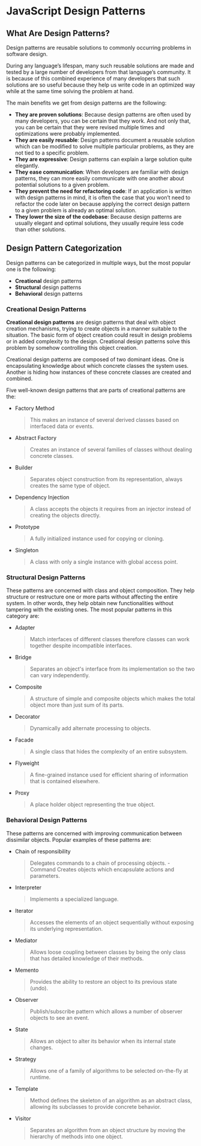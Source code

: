 # JavaScript Design Patterns

## What Are Design Patterns?

Design patterns are reusable solutions to commonly occurring problems in software design.

During any language’s lifespan, many such reusable solutions are made and tested by a large number of developers from that language’s community. It is because of this combined experience of many developers that such solutions are so useful because they help us write code in an optimized way while at the same time solving the problem at hand.

The main benefits we get from design patterns are the following:

- **They are proven solutions**: Because design patterns are often used by many developers, you can be certain that they work. And not only that, you can be certain that they were revised multiple times and optimizations were probably implemented.
- **They are easily reusable**: Design patterns document a reusable solution which can be modified to solve multiple particular problems, as they are not tied to a specific problem.
- **They are expressive**: Design patterns can explain a large solution quite elegantly.
- **They ease communication**: When developers are familiar with design patterns, they can more easily communicate with one another about potential solutions to a given problem.
- **They prevent the need for refactoring code**: If an application is written with design patterns in mind, it is often the case that you won’t need to refactor the code later on because applying the correct design pattern to a given problem is already an optimal solution.
- **They lower the size of the codebase**: Because design patterns are usually elegant and optimal solutions, they usually require less code than other solutions.

## Design Pattern Categorization

Design patterns can be categorized in multiple ways, but the most popular one is the following:

- **Creational** design patterns
- **Structural** design patterns
- **Behavioral** design patterns

### Creational Design Patterns

**Creational design patterns** are design patterns that deal with object creation mechanisms, trying to create objects in a manner suitable to the situation. The basic form of object creation could result in design problems or in added complexity to the design. Creational design patterns solve this problem by somehow controlling this object creation.

Creational design patterns are composed of two dominant ideas. One is encapsulating knowledge about which concrete classes the system uses. Another is hiding how instances of these concrete classes are created and combined.

Five well-known design patterns that are parts of creational patterns are the:

- Factory Method
  > This makes an instance of several derived classes based on interfaced data or events.
- Abstract Factory
  > Creates an instance of several families of classes without dealing concrete classes.
- Builder
  > Separates object construction from its representation, always creates the same type of object.
- Dependency Injection
  > A class accepts the objects it requires from an injector instead of creating the objects directly.
- Prototype
  > A fully initialized instance used for copying or cloning.
- Singleton
  > A class with only a single instance with global access point.

### Structural Design Patterns

These patterns are concerned with class and object composition. They help structure or restructure one or more parts without affecting the entire system. In other words, they help obtain new functionalities without tampering with the existing ones. The most popular patterns in this category are:

- Adapter
  > Match interfaces of different classes therefore classes can work together despite incompatible interfaces.
- Bridge
  > Separates an object's interface from its implementation so the two can vary independently.
- Composite
  > A structure of simple and composite objects which makes the total object more than just sum of its parts.
- Decorator
  > Dynamically add alternate processing to objects.
- Facade
  > A single class that hides the complexity of an entire subsystem.
- Flyweight
  > A fine-grained instance used for efficient sharing of information that is contained elsewhere.
- Proxy
  > A place holder object representing the true object.

### Behavioral Design Patterns

These patterns are concerned with improving communication between dissimilar objects. Popular examples of these patterns are:

- Chain of responsibility
  > Delegates commands to a chain of processing objects.
  > -Command
  > Creates objects which encapsulate actions and parameters.
- Interpreter
  > Implements a specialized language.
- Iterator
  > Accesses the elements of an object sequentially without exposing its underlying representation.
- Mediator
  > Allows loose coupling between classes by being the only class that has detailed knowledge of their methods.
- Memento
  > Provides the ability to restore an object to its previous state (undo).
- Observer
  > Publish/subscribe pattern which allows a number of observer objects to see an event.
- State
  > Allows an object to alter its behavior when its internal state changes.
- Strategy
  > Allows one of a family of algorithms to be selected on-the-fly at runtime.
- Template
  > Method defines the skeleton of an algorithm as an abstract class, allowing its subclasses to provide concrete behavior.
- Visitor
  > Separates an algorithm from an object structure by moving the hierarchy of methods into one object.
